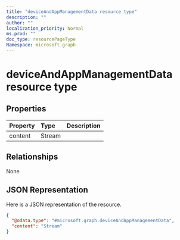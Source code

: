 ```yaml
---
title: "deviceAndAppManagementData resource type"
description: ""
author: ""
localization_priority: Normal
ms.prod: ""
doc_type: resourcePageType
Namespace: microsoft.graph
---
```



# deviceAndAppManagementData resource type



## Properties
|Property|Type|Description|
|:---|:---|:---|
|content|Stream||

## Relationships
None

## JSON Representation
Here is a JSON representation of the resource.
<!-- {
  "blockType": "resource",
  "@odata.type": "microsoft.graph.deviceAndAppManagementData"
}
-->
``` json
{
  "@odata.type": "#microsoft.graph.deviceAndAppManagementData",
  "content": "Stream"
}
```

